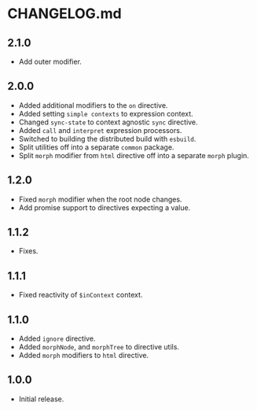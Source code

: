 # CHANGELOG.md

## 2.1.0

- Add outer modifier.

## 2.0.0

- Added additional modifiers to the `on` directive.
- Added setting `simple contexts` to expression context.
- Changed `sync-state` to context agnostic `sync` directive.
- Added `call` and `interpret` expression processors.
- Switched to building the distributed build with `esbuild`.
- Split utilities off into a separate `common` package.
- Split `morph` modifier from `html` directive off into a separate `morph` plugin.

## 1.2.0

- Fixed `morph` modifier when the root node changes.
- Add promise support to directives expecting a value.

## 1.1.2

- Fixes.

## 1.1.1

- Fixed reactivity of `$inContext` context.

## 1.1.0

- Added `ignore` directive.
- Added `morphNode`, and `morphTree` to directive utils.
- Added `morph` modifiers to `html` directive.

## 1.0.0

- Initial release.
